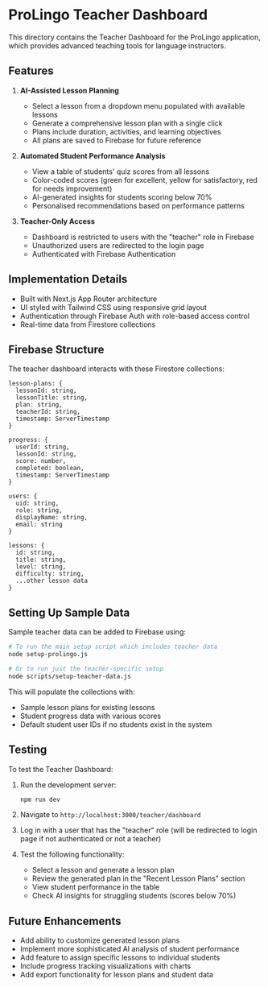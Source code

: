 # ProLingo Teacher Dashboard

This directory contains the Teacher Dashboard for the ProLingo application, which provides advanced teaching tools for language instructors.

## Features

1. **AI-Assisted Lesson Planning**
   - Select a lesson from a dropdown menu populated with available lessons
   - Generate a comprehensive lesson plan with a single click
   - Plans include duration, activities, and learning objectives
   - All plans are saved to Firebase for future reference

2. **Automated Student Performance Analysis**
   - View a table of students' quiz scores from all lessons
   - Color-coded scores (green for excellent, yellow for satisfactory, red for needs improvement)
   - AI-generated insights for students scoring below 70%
   - Personalised recommendations based on performance patterns

3. **Teacher-Only Access**
   - Dashboard is restricted to users with the "teacher" role in Firebase
   - Unauthorized users are redirected to the login page
   - Authenticated with Firebase Authentication

## Implementation Details

- Built with Next.js App Router architecture
- UI styled with Tailwind CSS using responsive grid layout
- Authentication through Firebase Auth with role-based access control
- Real-time data from Firestore collections

## Firebase Structure

The teacher dashboard interacts with these Firestore collections:

```
lesson-plans: {
  lessonId: string,
  lessonTitle: string,
  plan: string,
  teacherId: string,
  timestamp: ServerTimestamp
}

progress: {
  userId: string,
  lessonId: string,
  score: number,
  completed: boolean,
  timestamp: ServerTimestamp
}

users: {
  uid: string,
  role: string,
  displayName: string,
  email: string
}

lessons: {
  id: string,
  title: string,
  level: string,
  difficulty: string,
  ...other lesson data
}
```

## Setting Up Sample Data

Sample teacher data can be added to Firebase using:

```bash
# To run the main setup script which includes teacher data
node setup-prolingo.js

# Or to run just the teacher-specific setup
node scripts/setup-teacher-data.js
```

This will populate the collections with:
- Sample lesson plans for existing lessons
- Student progress data with various scores
- Default student user IDs if no students exist in the system

## Testing

To test the Teacher Dashboard:

1. Run the development server:
   ```bash
   npm run dev
   ```

2. Navigate to `http://localhost:3000/teacher/dashboard`

3. Log in with a user that has the "teacher" role (will be redirected to login page if not authenticated or not a teacher)

4. Test the following functionality:
   - Select a lesson and generate a lesson plan
   - Review the generated plan in the "Recent Lesson Plans" section
   - View student performance in the table
   - Check AI insights for struggling students (scores below 70%)

## Future Enhancements

- Add ability to customize generated lesson plans
- Implement more sophisticated AI analysis of student performance
- Add feature to assign specific lessons to individual students
- Include progress tracking visualizations with charts
- Add export functionality for lesson plans and student data 